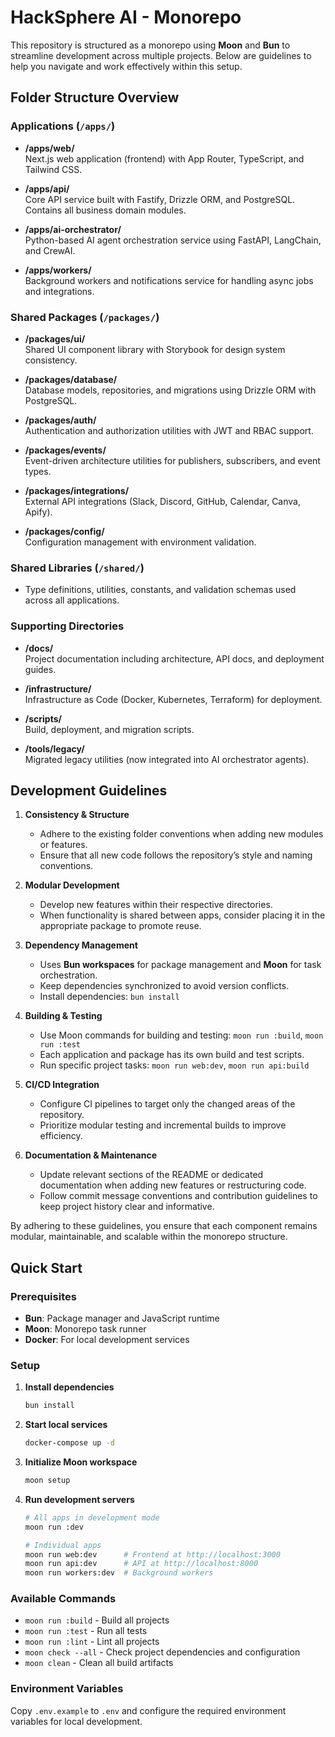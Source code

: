 # HackSphere AI - Monorepo

This repository is structured as a monorepo using **Moon** and **Bun** to streamline development across multiple projects. Below are guidelines to help you navigate and work effectively within this setup.

## Folder Structure Overview

### Applications (`/apps/`)
- **/apps/web/**  
  Next.js web application (frontend) with App Router, TypeScript, and Tailwind CSS.

- **/apps/api/**  
  Core API service built with Fastify, Drizzle ORM, and PostgreSQL. Contains all business domain modules.

- **/apps/ai-orchestrator/**  
  Python-based AI agent orchestration service using FastAPI, LangChain, and CrewAI.

- **/apps/workers/**  
  Background workers and notifications service for handling async jobs and integrations.

### Shared Packages (`/packages/`)
- **/packages/ui/**  
  Shared UI component library with Storybook for design system consistency.

- **/packages/database/**  
  Database models, repositories, and migrations using Drizzle ORM with PostgreSQL.

- **/packages/auth/**  
  Authentication and authorization utilities with JWT and RBAC support.

- **/packages/events/**  
  Event-driven architecture utilities for publishers, subscribers, and event types.

- **/packages/integrations/**  
  External API integrations (Slack, Discord, GitHub, Calendar, Canva, Apify).

- **/packages/config/**  
  Configuration management with environment validation.

### Shared Libraries (`/shared/`)
- Type definitions, utilities, constants, and validation schemas used across all applications.

### Supporting Directories
- **/docs/**  
  Project documentation including architecture, API docs, and deployment guides.

- **/infrastructure/**  
  Infrastructure as Code (Docker, Kubernetes, Terraform) for deployment.

- **/scripts/**  
  Build, deployment, and migration scripts.

- **/tools/legacy/**  
  Migrated legacy utilities (now integrated into AI orchestrator agents).

## Development Guidelines

1. **Consistency & Structure**  
   - Adhere to the existing folder conventions when adding new modules or features.
   - Ensure that all new code follows the repository’s style and naming conventions.

2. **Modular Development**  
   - Develop new features within their respective directories.
   - When functionality is shared between apps, consider placing it in the appropriate package to promote reuse.

3. **Dependency Management**  
   - Uses **Bun workspaces** for package management and **Moon** for task orchestration.
   - Keep dependencies synchronized to avoid version conflicts.
   - Install dependencies: `bun install`

4. **Building & Testing**  
   - Use Moon commands for building and testing: `moon run :build`, `moon run :test`
   - Each application and package has its own build and test scripts.
   - Run specific project tasks: `moon run web:dev`, `moon run api:build`

5. **CI/CD Integration**  
   - Configure CI pipelines to target only the changed areas of the repository.
   - Prioritize modular testing and incremental builds to improve efficiency.

6. **Documentation & Maintenance**  
   - Update relevant sections of the README or dedicated documentation when adding new features or restructuring code.
   - Follow commit message conventions and contribution guidelines to keep project history clear and informative.

By adhering to these guidelines, you ensure that each component remains modular, maintainable, and scalable within the monorepo structure.

## Quick Start

### Prerequisites
- **Bun**: Package manager and JavaScript runtime
- **Moon**: Monorepo task runner
- **Docker**: For local development services

### Setup
1. **Install dependencies**
   ```bash
   bun install
   ```

2. **Start local services**
   ```bash
   docker-compose up -d
   ```

3. **Initialize Moon workspace**
   ```bash
   moon setup
   ```

4. **Run development servers**
   ```bash
   # All apps in development mode
   moon run :dev

   # Individual apps
   moon run web:dev      # Frontend at http://localhost:3000
   moon run api:dev      # API at http://localhost:8000
   moon run workers:dev  # Background workers
   ```

### Available Commands
- `moon run :build` - Build all projects
- `moon run :test` - Run all tests
- `moon run :lint` - Lint all projects
- `moon check --all` - Check project dependencies and configuration
- `moon clean` - Clean all build artifacts

### Environment Variables
Copy `.env.example` to `.env` and configure the required environment variables for local development.

